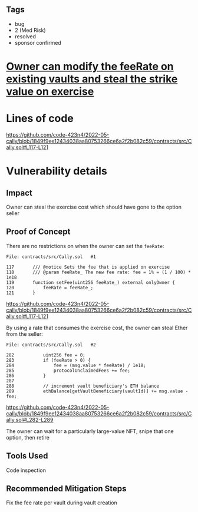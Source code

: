 ## Tags

- bug
- 2 (Med Risk)
- resolved
- sponsor confirmed

# [Owner can modify the feeRate on existing vaults and steal the strike value on exercise](https://github.com/code-423n4/2022-05-cally-findings/issues/47) 

# Lines of code

https://github.com/code-423n4/2022-05-cally/blob/1849f9ee12434038aa80753266ce6a2f2b082c59/contracts/src/Cally.sol#L117-L121


# Vulnerability details

## Impact
Owner can steal the exercise cost which should have gone to the option seller

## Proof of Concept
There are no restrictions on when the owner can set the `feeRate`:
```solidity
File: contracts/src/Cally.sol   #1

117       /// @notice Sets the fee that is applied on exercise
118       /// @param feeRate_ The new fee rate: fee = 1% = (1 / 100) * 1e18
119       function setFee(uint256 feeRate_) external onlyOwner {
120           feeRate = feeRate_;
121       }
```
https://github.com/code-423n4/2022-05-cally/blob/1849f9ee12434038aa80753266ce6a2f2b082c59/contracts/src/Cally.sol#L117-L121

By using a rate that consumes the exercise cost, the owner can steal Ether from the seller:
```solidity
File: contracts/src/Cally.sol   #2

282           uint256 fee = 0;
283           if (feeRate > 0) {
284               fee = (msg.value * feeRate) / 1e18;
285               protocolUnclaimedFees += fee;
286           }
287   
288           // increment vault beneficiary's ETH balance
289           ethBalance[getVaultBeneficiary(vaultId)] += msg.value - fee;
```
https://github.com/code-423n4/2022-05-cally/blob/1849f9ee12434038aa80753266ce6a2f2b082c59/contracts/src/Cally.sol#L282-L289

The owner can wait for a particularly large-value NFT, snipe that one option, then retire

## Tools Used
Code inspection

## Recommended Mitigation Steps
Fix the fee rate per vault during vault creation


